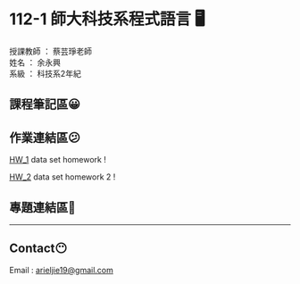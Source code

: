 # 112-1 師大科技系程式語言 :desktop_computer:

授課教師 ： 蔡芸琤老師  
姓名 ： 余永興  
系級 ： 科技系2年紀

## 課程筆記區:grinning:

## 作業連結區:confused:
[HW_1](HW_1/Homework_1.ipynb) data set homework !  

[HW_2](Homework_2.ipynb) data set homework 2 !

## 專題連結區:thinking:

---

## Contact:no_mouth:

Email : arieljie19@gmail.com
